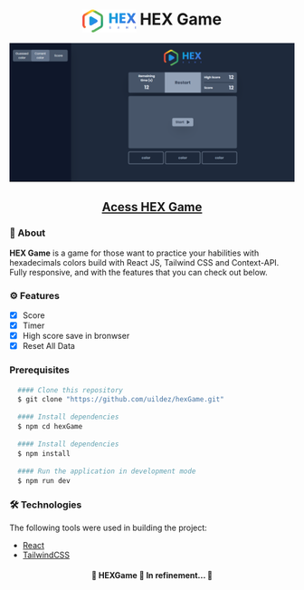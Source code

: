 <h1 align="center" color="white"><img height="40" valign="top" src="./src/assets/images/logo.svg"/>  <strong>HEX</strong> Game</h1>

<img src="./src/assets/images/screen.png" alt="Screen of the application"/>

<h2 align="center"><a color="white" href="https://hexGame.vercel.app/">Acess HEX Game</a></h2>

### 📕 About

**HEX Game** is a game for those want to practice your habilities with hexadecimals colors build with React JS, Tailwind CSS and Context-API. Fully responsive, and with the features that you can check out below.

### ⚙️ Features

- [x] Score
- [x] Timer
- [x] High score save in bronwser
- [x] Reset All Data

### Prerequisites

```bash
  #### Clone this repository
  $ git clone "https://github.com/uildez/hexGame.git"
```

```bash
  #### Install dependencies
  $ npm cd hexGame
```

```bash
  #### Install dependencies
  $ npm install
```

```bash
  #### Run the application in development mode
  $ npm run dev
```

### 🛠 Technologies

The following tools were used in building the project:

- [React](https://pt-br.reactjs.org/)
- [TailwindCSS](https://tailwindcss.com/docs/installation)

<h4 align="center">
🚧 HEXGame 🚀 In refinement... 🚧
</h4>
